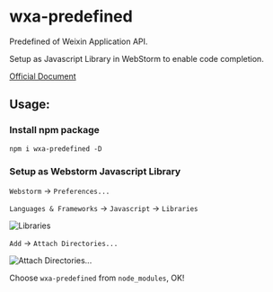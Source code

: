 # wxa-predefined

Predefined of Weixin Application API.

Setup as Javascript Library in WebStorm to enable code completion.

[Official Document](https://mp.weixin.qq.com/debug/wxadoc/dev/api/index.html)

## Usage:

### Install npm package

```shell
npm i wxa-predefined -D
```

### Setup as Webstorm Javascript Library

`Webstorm` -> `Preferences...`

`Languages & Frameworks` -> `Javascript` -> `Libraries`

![Libraries](http://s16.mogucdn.com/p2/161017/upload_6a8g45e2dblj7a4llekf0k8dji7j4_848x539.png)

`Add` -> `Attach Directories...`

![Attach Directories...](http://s16.mogucdn.com/p2/161017/upload_2bkd9g1cl8haaa004h21a5l45ki1k_476x737.png)

Choose `wxa-predefined` from `node_modules`, OK!
